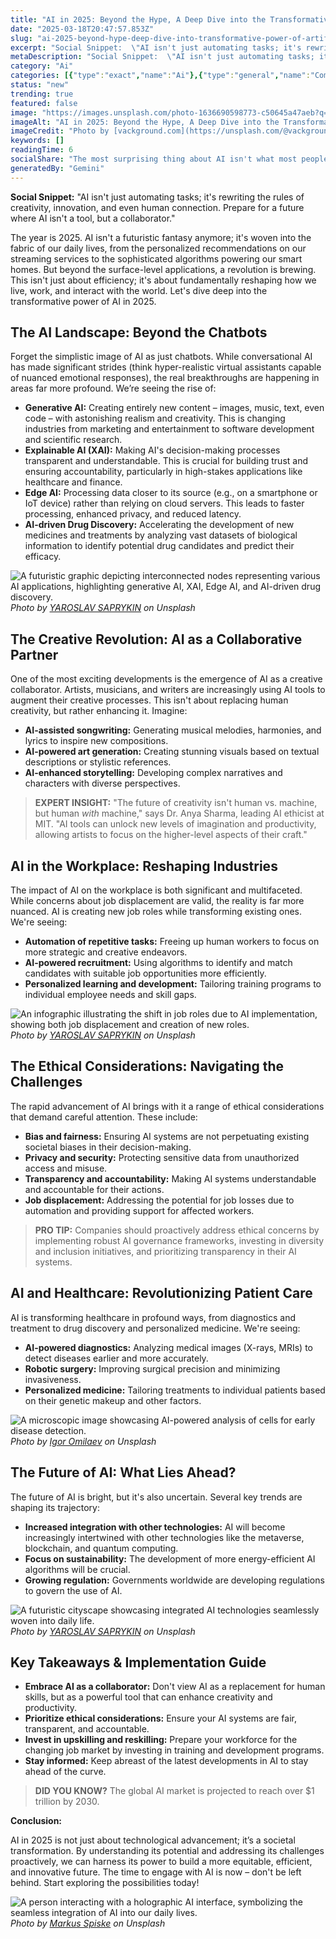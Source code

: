 ```yaml
---
title: "AI in 2025: Beyond the Hype, A Deep Dive into the Transformative Power of Artificial Intelligence"
date: "2025-03-18T20:47:57.853Z"
slug: "ai-2025-beyond-hype-deep-dive-into-transformative-power-of-artificial-intelligence"
excerpt: "Social Snippet:  \"AI isn't just automating tasks; it's rewriting the rules of creativity, innovation, and even human connection.  Prepare for a future where AI isn't a tool, but a collaborator.\""
metaDescription: "Social Snippet:  \"AI isn't just automating tasks; it's rewriting the rules of creativity, innovation, and even human connection.  Prepare for a future wher..."
category: "Ai"
categories: [{"type":"exact","name":"Ai"},{"type":"general","name":"Computer Science"},{"type":"medium","name":"Machine Learning"},{"type":"specific","name":"Deep Learning"},{"type":"niche","name":"Transformer Networks"}]
status: "new"
trending: true
featured: false
image: "https://images.unsplash.com/photo-1636690598773-c50645a47aeb?q=85&w=1200&fit=max&fm=webp&auto=compress"
imageAlt: "AI in 2025: Beyond the Hype, A Deep Dive into the Transformative Power of Artificial Intelligence"
imageCredit: "Photo by [vackground.com](https://unsplash.com/@vackground) on Unsplash"
keywords: []
readingTime: 6
socialShare: "The most surprising thing about AI isn't what most people think. Find out what experts really say about this game-changing topic."
generatedBy: "Gemini"
---
```




**Social Snippet:**  "AI isn't just automating tasks; it's rewriting the rules of creativity, innovation, and even human connection.  Prepare for a future where AI isn't a tool, but a collaborator."

The year is 2025.  AI isn't a futuristic fantasy anymore; it's woven into the fabric of our daily lives, from the personalized recommendations on our streaming services to the sophisticated algorithms powering our smart homes. But beyond the surface-level applications, a revolution is brewing.  This isn't just about efficiency; it's about fundamentally reshaping how we live, work, and interact with the world.  Let's dive deep into the transformative power of AI in 2025.

## The AI Landscape: Beyond the Chatbots

Forget the simplistic image of AI as just chatbots.  While conversational AI has made significant strides (think hyper-realistic virtual assistants capable of nuanced emotional responses), the real breakthroughs are happening in areas far more profound. We’re seeing the rise of:

*   **Generative AI:**  Creating entirely new content – images, music, text, even code – with astonishing realism and creativity.  This is changing industries from marketing and entertainment to software development and scientific research.
*   **Explainable AI (XAI):**  Making AI's decision-making processes transparent and understandable.  This is crucial for building trust and ensuring accountability, particularly in high-stakes applications like healthcare and finance.
*   **Edge AI:**  Processing data closer to its source (e.g., on a smartphone or IoT device) rather than relying on cloud servers.  This leads to faster processing, enhanced privacy, and reduced latency.
*   **AI-driven Drug Discovery:** Accelerating the development of new medicines and treatments by analyzing vast datasets of biological information to identify potential drug candidates and predict their efficacy.

![A futuristic graphic depicting interconnected nodes representing various AI applications, highlighting generative AI, XAI, Edge AI, and AI-driven drug discovery.](https://images.unsplash.com/photo-1699602050604-698045645108?q=85&w=1200&fit=max&fm=webp&auto=compress)
*Photo by [YAROSLAV SAPRYKIN](https://unsplash.com/@yaroslavsaprykin) on Unsplash*

## The Creative Revolution: AI as a Collaborative Partner

One of the most exciting developments is the emergence of AI as a creative collaborator.  Artists, musicians, and writers are increasingly using AI tools to augment their creative processes.  This isn't about replacing human creativity, but rather enhancing it.  Imagine:

*   **AI-assisted songwriting:**  Generating musical melodies, harmonies, and lyrics to inspire new compositions.
*   **AI-powered art generation:**  Creating stunning visuals based on textual descriptions or stylistic references.
*   **AI-enhanced storytelling:**  Developing complex narratives and characters with diverse perspectives.

> **EXPERT INSIGHT:**  "The future of creativity isn't human vs. machine, but human *with* machine," says Dr. Anya Sharma, leading AI ethicist at MIT. "AI tools can unlock new levels of imagination and productivity, allowing artists to focus on the higher-level aspects of their craft."

## AI in the Workplace: Reshaping Industries

The impact of AI on the workplace is both significant and multifaceted. While concerns about job displacement are valid, the reality is far more nuanced.  AI is creating new job roles while transforming existing ones.  We're seeing:

*   **Automation of repetitive tasks:**  Freeing up human workers to focus on more strategic and creative endeavors.
*   **AI-powered recruitment:**  Using algorithms to identify and match candidates with suitable job opportunities more efficiently.
*   **Personalized learning and development:**  Tailoring training programs to individual employee needs and skill gaps.

![An infographic illustrating the shift in job roles due to AI implementation, showing both job displacement and creation of new roles.](https://images.unsplash.com/photo-1699602048528-5311af9da7f6?q=85&w=1200&fit=max&fm=webp&auto=compress)
*Photo by [YAROSLAV SAPRYKIN](https://unsplash.com/@yaroslavsaprykin) on Unsplash*

## The Ethical Considerations: Navigating the Challenges

The rapid advancement of AI brings with it a range of ethical considerations that demand careful attention. These include:

*   **Bias and fairness:**  Ensuring AI systems are not perpetuating existing societal biases in their decision-making.
*   **Privacy and security:**  Protecting sensitive data from unauthorized access and misuse.
*   **Transparency and accountability:**  Making AI systems understandable and accountable for their actions.
*   **Job displacement:**  Addressing the potential for job losses due to automation and providing support for affected workers.

> **PRO TIP:**  Companies should proactively address ethical concerns by implementing robust AI governance frameworks, investing in diversity and inclusion initiatives, and prioritizing transparency in their AI systems.

## AI and Healthcare: Revolutionizing Patient Care

AI is transforming healthcare in profound ways, from diagnostics and treatment to drug discovery and personalized medicine. We're seeing:

*   **AI-powered diagnostics:**  Analyzing medical images (X-rays, MRIs) to detect diseases earlier and more accurately.
*   **Robotic surgery:**  Improving surgical precision and minimizing invasiveness.
*   **Personalized medicine:**  Tailoring treatments to individual patients based on their genetic makeup and other factors.

![A microscopic image showcasing AI-powered analysis of cells for early disease detection.](https://images.unsplash.com/photo-1695144244472-a4543101ef35?q=85&w=1200&fit=max&fm=webp&auto=compress)
*Photo by [Igor Omilaev](https://unsplash.com/@omilaev) on Unsplash*

## The Future of AI: What Lies Ahead?

The future of AI is bright, but it's also uncertain.  Several key trends are shaping its trajectory:

*   **Increased integration with other technologies:**  AI will become increasingly intertwined with other technologies like the metaverse, blockchain, and quantum computing.
*   **Focus on sustainability:**  The development of more energy-efficient AI algorithms will be crucial.
*   **Growing regulation:**  Governments worldwide are developing regulations to govern the use of AI.

![A futuristic cityscape showcasing integrated AI technologies seamlessly woven into daily life.](https://images.unsplash.com/photo-1699602048624-bf6f8d32413f?q=85&w=1200&fit=max&fm=webp&auto=compress)
*Photo by [YAROSLAV SAPRYKIN](https://unsplash.com/@yaroslavsaprykin) on Unsplash*

## Key Takeaways & Implementation Guide

*   **Embrace AI as a collaborator:**  Don't view AI as a replacement for human skills, but as a powerful tool that can enhance creativity and productivity.
*   **Prioritize ethical considerations:**  Ensure your AI systems are fair, transparent, and accountable.
*   **Invest in upskilling and reskilling:**  Prepare your workforce for the changing job market by investing in training and development programs.
*   **Stay informed:**  Keep abreast of the latest developments in AI to stay ahead of the curve.

> **DID YOU KNOW?**  The global AI market is projected to reach over $1 trillion by 2030.

**Conclusion:**

AI in 2025 is not just about technological advancement; it’s a societal transformation. By understanding its potential and addressing its challenges proactively, we can harness its power to build a more equitable, efficient, and innovative future.  The time to engage with AI is now – don't be left behind.  Start exploring the possibilities today!

![A person interacting with a holographic AI interface, symbolizing the seamless integration of AI into our daily lives.](https://images.unsplash.com/photo-1646583288948-24548aedffd8?q=85&w=1200&fit=max&fm=webp&auto=compress)
*Photo by [Markus Spiske](https://unsplash.com/@markusspiske) on Unsplash*


<div class="reading-progress-container">
  <div id="reading-progress" class="reading-progress"></div>
</div>
